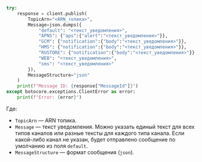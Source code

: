 ```python
try:
    response = client.publish(
        TopicArn="<ARN_топика>",
        Message=json.dumps({
            "default": "<текст_уведомления>",
            "APNS": {"aps":{"alert":"<текст_уведомления>"}},
            "GCM": {"notification":{"body":"<текст_уведомления>"}},
            "HMS": {"notification":{"body":"<текст_уведомления>"}},
            "RUSTORE": {"notification":{"body":"<текст_уведомления>"}},
            "WEB": "<текст_уведомления>",
            "sms": "<текст_уведомления>"
        }),
        MessageStructure="json"
    )
    print(f"Message ID: {response["MessageId"]}")
except botocore.exceptions.ClientError as error:
    print(f"Error: {error}")
```

Где:

* `TopicArn` — ARN топика.
* `Message` — текст уведомления. Можно указать единый текст для всех типов каналов или разные тексты для каждого типа канала. Если какой-либо канал не указан, будет отправлено сообщение по умолчанию из поля `default`.
* `MessageStructure` — формат сообщения (`json`).